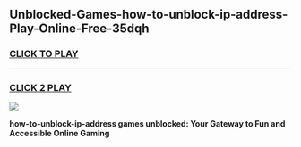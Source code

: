 
## Unblocked-Games-how-to-unblock-ip-address-Play-Online-Free-35dqh
<h3>
<a href="https://premium76.site?title=how-to-unblock-ip-address&ref=26A">CLICK TO PLAY</a></h3>
<hr>

<h3>
<a href="https://premium76.site?title=how-to-unblock-ip-address&ref=26A">CLICK 2 PLAY</a>
  
</h3>

<a href="https://premium76.site?title=how-to-unblock-ip-address&ref=26A"><img src="https://clearcache.store/games.png"></a>


**how-to-unblock-ip-address games unblocked: Your Gateway to Fun and Accessible Online Gaming**
